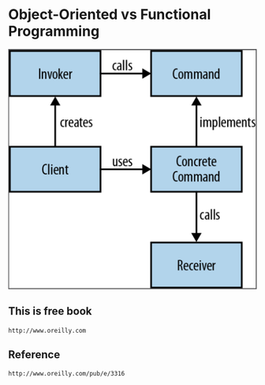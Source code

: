 # Object-Oriented vs Functional Programming

![커맨드패턴](./images/commandPattern.jpg)

## This is free book
```
http://www.oreilly.com
```

## Reference
```
http://www.oreilly.com/pub/e/3316
```

